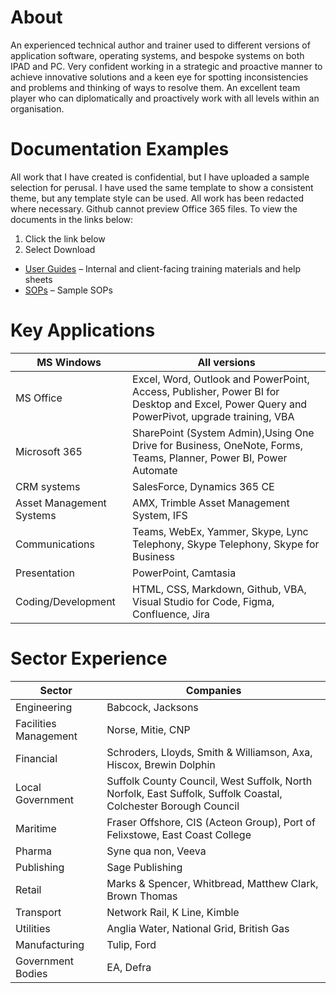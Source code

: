 # About
An experienced technical author and trainer used to different versions of application software, operating systems, and bespoke systems on both IPAD and PC.  Very confident working in a strategic and proactive manner to achieve innovative solutions and a keen eye for spotting inconsistencies and problems and thinking of ways to resolve them. An excellent team player who can diplomatically and proactively work with all levels within an organisation.

# Documentation Examples
All work that I have created is confidential, but I have uploaded a sample selection for perusal.  I have used the same template to show a consistent theme, but any template style can be used. All work has been redacted where necessary.
Github cannot preview Office 365 files.  To view the documents in the links below:

1. Click the link below
1. Select Download

- [User Guides](User%20Guides/) – Internal and client-facing training materials and help sheets
- [SOPs](SOPs/) – Sample SOPs

# Key Applications
|MS Windows| All versions|
|--------|-------|
|MS Office| Excel, Word, Outlook and PowerPoint, Access, Publisher, Power BI for Desktop and Excel, Power Query and PowerPivot, upgrade training, VBA
|Microsoft 365| SharePoint (System Admin),Using One Drive for Business, OneNote, Forms, Teams, Planner, Power BI, Power Automate|
|CRM systems| SalesForce, Dynamics 365 CE|
|Asset Management Systems| AMX, Trimble Asset Management System, IFS|
|Communications|Teams, WebEx, Yammer, Skype, Lync Telephony, Skype Telephony, Skype for Business|
|Presentation|PowerPoint, Camtasia|
|Coding/Development| HTML, CSS, Markdown, Github, VBA, Visual Studio for Code, Figma, Confluence, Jira|

# Sector Experience
|Sector | Companies | 
|----------|----------|
|Engineering    | Babcock, Jacksons |
|Facilities Management | Norse, Mitie, CNP |
|Financial |Schroders, Lloyds, Smith & Williamson, Axa, Hiscox, Brewin Dolphin|
|Local Government|Suffolk County Council, West Suffolk, North Norfolk, East Suffolk, Suffolk Coastal, Colchester Borough Council|
|Maritime |Fraser Offshore, CIS (Acteon Group), Port of Felixstowe, East Coast College |
|Pharma|Syne qua non, Veeva |
|Publishing|Sage Publishing
|Retail|Marks & Spencer, Whitbread, Matthew Clark, Brown Thomas|
|Transport|Network Rail, K Line, Kimble |
|Utilities |Anglia Water, National Grid, British Gas|
|Manufacturing | Tulip, Ford|
|Government Bodies|EA, Defra|


